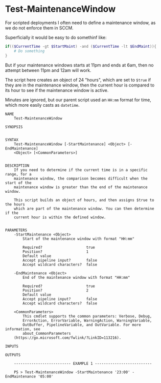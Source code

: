 # Test-MaintenanceWindow

For scripted deployments I often need to define a maintenance window, as we do not enforce them in SCCM.

Superficially it would be easy to do somethinf like:

```powershell
if(($CurrentTime -gt $StartMaint) -and ($CurrentTime -lt $EndMaint)){
    # Do something
}
```

But if your maintenance windows starts at 11pm and ends at 6am, then no attempt between 11pm and 12am will work.

The script here creates an object of 24 "hours", which are set to ``$true`` if they are in the maintenance window, then the current hour is compared to its hour to see if the maintenance window is active.

Minutes are ignored, but our parent script used an ``HH:mm`` format for time, which more easily casts as ``datetime``.

```
NAME
    Test-MaintenanceWindow
    
SYNOPSIS
    
    
SYNTAX
    Test-MaintenanceWindow [-StartMaintenance] <Object> [-EndMaintenance] 
    <Object> [<CommonParameters>]
    
    
DESCRIPTION
    If you need to determine if the current time is in a specific range, for a 
    maintenance window, the comparison becomes difficult when the start of the 
    maintenance window is greater than the end of the maintenance window.
    
    This script builds an object of hours, and then assigns $true to the hours 
    which are part of the maintenance window. You can then determine if the 
    current hour is within the defined window.
    

PARAMETERS
    -StartMaintenance <Object>
        Start of the maintenance window with format "HH:mm"
        
        Required?                    true
        Position?                    1
        Default value                
        Accept pipeline input?       false
        Accept wildcard characters?  false
        
    -EndMaintenance <Object>
        End of the maintenance window with format "HH:mm"
        
        Required?                    true
        Position?                    2
        Default value                
        Accept pipeline input?       false
        Accept wildcard characters?  false
        
    <CommonParameters>
        This cmdlet supports the common parameters: Verbose, Debug,
        ErrorAction, ErrorVariable, WarningAction, WarningVariable,
        OutBuffer, PipelineVariable, and OutVariable. For more information, see
        about_CommonParameters 
    (https://go.microsoft.com/fwlink/?LinkID=113216). 
    
INPUTS
    
OUTPUTS
    
    -------------------------- EXAMPLE 1 --------------------------
    
    PS > Test-MaintenanceWindow -StartMaintenance '23:00' -EndMaintenance '05:00'
```
